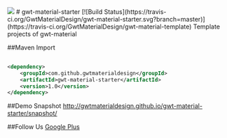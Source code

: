 <img src="http://i.imgur.com/7butqvc.png" />
# gwt-material-starter [![Build Status](https://travis-ci.org/GwtMaterialDesign/gwt-material-starter.svg?branch=master)](https://travis-ci.org/GwtMaterialDesign/gwt-material-template)
Template projects of gwt-material

##Maven Import
``` xml
 
<dependency>
    <groupId>com.github.gwtmaterialdesign</groupId>
    <artifactId>gwt-material-starter</artifactId>
    <version>1.0</version>
</dependency>

```

##Demo Snapshot
<a href="http://gwtmaterialdesign.github.io/gwt-material-template/snapshot/">http://gwtmaterialdesign.github.io/gwt-material-starter/snapshot/</a>

##Follow Us
<a href="https://plus.google.com/u/0/communities/108005250093449814286"> Google Plus</a>
